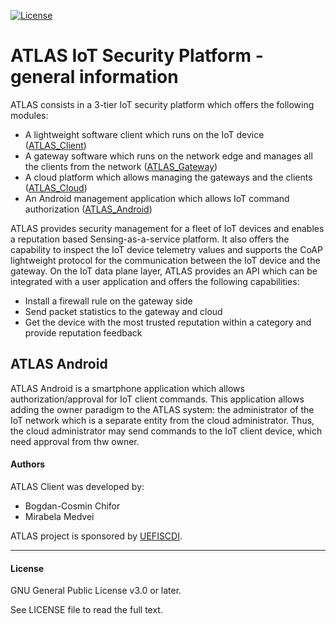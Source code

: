 [![License](https://img.shields.io/badge/license-GPL%20v3.0%20or%20later-brightgreen.svg)](https://github.com/chiforbogdan/atlas_android/blob/master/LICENSE)

# ATLAS IoT Security Platform - general information
ATLAS consists in a 3-tier IoT security platform which offers the following modules:
* A lightweight software client which runs on the IoT device ([ATLAS_Client])
* A gateway software which runs on the network edge and manages all the clients from the network ([ATLAS_Gateway])
* A cloud platform which allows managing the gateways and the clients ([ATLAS_Cloud])
* An Android management application which allows IoT command authorization ([ATLAS_Android])

ATLAS provides security management for a fleet of IoT devices and enables a reputation based Sensing-as-a-service platform. It also offers the capability to inspect the IoT device telemetry values and supports the CoAP lightweight protocol for the communication between the IoT device and the gateway.
On the IoT data plane layer, ATLAS provides an API which can be integrated with a user application and offers the following capabilities:
* Install a firewall rule on the gateway side
* Send packet statistics to the gateway and cloud
* Get the device with the most trusted reputation within a category and provide reputation feedback

## ATLAS Android
ATLAS Android is a smartphone application which allows authorization/approval for IoT client commands. This application allows adding the owner paradigm to the ATLAS system: the administrator of the IoT network which is a separate entity from the cloud administrator. Thus, the cloud administrator may send commands to the IoT client device, which need approval from thw owner.

#### Authors
ATLAS Client was developed by:
* Bogdan-Cosmin Chifor
* Mirabela Medvei

ATLAS project is sponsored by [UEFISCDI].

----

#### License
GNU General Public License v3.0 or later.

See LICENSE file to read the full text.

[ATLAS_Client]: https://github.com/chiforbogdan/atlas_client
[ATLAS_Gateway]: https://github.com/chiforbogdan/atlas_gateway
[ATLAS_Cloud]: https://github.com/chiforbogdan/atlas_cloud
[ATLAS_Android]: https://github.com/chiforbogdan/atlas_android
[UEFISCDI]: https://uefiscdi.gov.ro/